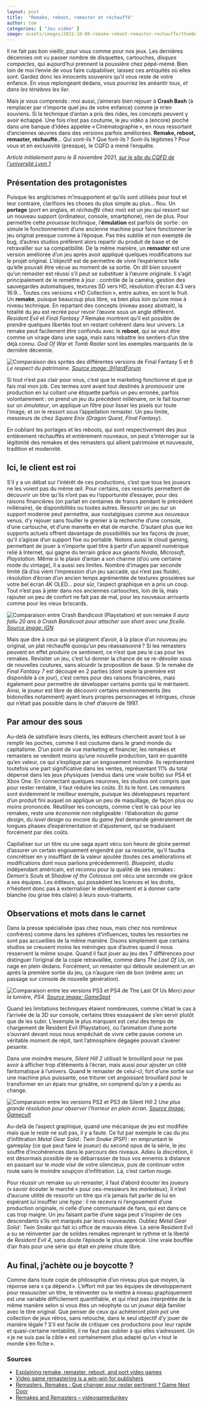 ```yaml
---
layout: post
title:  "Remake, reboot, remaster et réchauffé"
author: tom
categories: [ "Jeu vidéo" ]
image: assets/images/2022-10-08-remake-reboot-remaster-rechauffe/thumbnail.png
---
```


Il ne fait pas bon vieillir, pour vous comme pour nos jeux. Les dernières décennies ont vu passer nombre de disquettes, cartouches, _disques compactes_, qui aujourd’hui prennent la poussière chez pépé-mémé. Bien loin de moi l’envie de vous faire culpabiliser, laissez ces antiquités où elles sont. Gardez donc les innocents souvenirs qu’il vous reste de votre enfance. En vous replongeant dedans, vous pourriez les anéantir tous, _et dans les ténèbres les lier_. 

Mais je vous comprends : moi aussi, j’aimerais bien rejouer à **Crash Bash** (à remplacer par n’importe quel jeu de votre enfance) comme je m’en souviens. Si la technique d’antan a pris des rides, les concepts peuvent y avoir échappé. Une fois n’est pas coutume, le jeu vidéo a (encore) pioché dans une banque d’idées appelée « Cinématographie », en nous ressortant d’anciennes œuvres dans des versions parfois améliorées. **Remake, reboot, remaster, réchauffé**… Qui sont-ils ? Que font-ils ? Sont-ils légitimes ? Pour vous et en exclusivité (presque), le CQFD a mené l’enquête.

_Article initialement paru le 8 novembre 2021, [sur le site du CQFD de l'université Lyon 1](https://cqfd.univ-lyon1.fr/2021/11/08/remake-reboot-remaster-et-rechauffe/)_

## Présentation des protagonistes

Puisque les anglicismes m’insupportent et qu’ils sont utilisés pour tout et leur contraire, clarifions les choses du plus simple au plus… flou. Un **portage** (_port_ en anglais, et _réchauffé_ chez moi) est un jeu qui ressort sur un nouveau support (ordinateur, console, smartphone), rien de plus. Pour permettre cette _prouesse technique_, l’**émulation** est parfois de sortie : on simule le fonctionnement d’une ancienne machine pour faire fonctionner le jeu original presque comme à l’époque. Pas très subtile et non exempté de bug, d’autres studios préfèrent alors repartir du produit de base et de retravailler sur sa compatibilité. De la même manière, un **remaster** est une version améliorée d’un jeu après avoir appliqué quelques modifications sur le projet original. L’objectif est de permettre de vivre l’expérience telle qu’elle pouvait être vécue au moment de sa sortie. On dit bien souvent qu’un remaster est réussi s’il peut se substituer à l’œuvre originale. Il s’agit principalement de le remettre à jour : contrôle de la caméra, gestion des sauvegardes automatiques, textures SD vers HD, résolution d’écran 4:3 vers 16:9…  Toutes ces versions « HD Collection », entre autres, en sont le fruit. Un **remake**, puisque beaucoup plus libre, va bien plus loin qu’une mise à niveau technique. En repartant des concepts (niveau assez abstrait), la totalité du jeu est recréé pour revoir l’œuvre sous un angle différent. _Resident Evil_ et _Final Fantasy 7_ Remake montrent qu’il est possible de prendre quelques libertés tout en restant cohérent dans leur univers. Le remake peut facilement être confondu avec le **reboot**, qui se veut être comme un virage dans une saga, mais sans rebattre les sentiers d’un titre déjà connu. _God Of War_ et _Tomb Raider_ sont les exemples marquants de la dernière décennie. 

![Comparaison des sprites des différentes versions de Final Fantasy 5 et 6](/assets/images/2022-10-08-remake-reboot-remaster-rechauffe/ff.png)
*Le respect du patrimoine. [Source image: [H]ardForum](https://hardforum.com/threads/final-fantasy-pixel-remaster.2011358/)*

Si tout n’est pas clair pour vous, c’est que le marketing fonctionne et que je fais mal mon job. Ces termes sont avant tout destinés à promouvoir une production en lui collant une étiquette parfois un peu erronée, parfois volontairement : on prend un jeu du précédent millénaire, on le fait tourner sur un _émulateur_, on applique un filtre pour lisser les pixels sur toute l’image, et on le ressort sous l’appellation remaster. Un peu limite, messieurs de chez _Square Enix_ (_Dragon Quest_, _Final Fantasy_). 

En oubliant les portages et les reboots, qui sont respectivement des jeux entièrement réchauffés et entièrement nouveaux, on peut s’interroger sur la légitimité des remakes et des remasters qui allient patrimoine et nouveauté, tradition et modernité. 

## Ici, le client est roi

S’il y a un débat sur l’intérêt de ces productions, c’est que tous les joueurs ne les voient pas du même œil. Pour certains, ces ressortis permettent de découvrir un titre qu’ils n’ont pas eu l’opportunité d’essayer, pour des raisons financières (on parlait en centaines de francs pendant le précédent millénaire), de disponibilités ou toutes autres. Ressortir un jeu sur un support moderne peut permettre, aux nostalgiques comme aux nouveaux venus, d’y rejouer sans fouiller le grenier à la recherche d’une console, d’une cartouche, et d’une manette en état de marche. D’autant plus que les supports actuels offrent davantage de possibilités sur les façons de jouer, qu’il s’agisse d’un support fixe ou portable. Notons aussi le cloud gaming, permettant de jouer à n’importe quel titre à partir d’un appareil numérique relié à Internet, qui gagne du terrain grâce aux géants _Nvidia_, _Microsoft_, _Playstation_. Même si le plaisir d’antan a son charme (d’où une certaine mode du vintage), il a aussi ses limites. Nombre d’images par seconde limité (là d’où vient l’impression d’un jeu saccadé, qui n’est pas fluide), résolution d’écran d’un ancien temps agrémentée de textures grossières sur votre bel écran 4K OLED… pour sûr, l’aspect graphique en a pris un coup. Tout n’est pas à jeter dans nos anciennes cartouches, loin de là, mais rajouter un peu de confort ne fait pas de mal, pour les nouveaux arrivants comme pour les vieux briscards.

![Comparaison entre Crash Bandicoot (Playstation) et son remake](/assets/images/2022-10-08-remake-reboot-remaster-rechauffe/crash.png)
*Il aura fallu 20 ans à Crash Bandicoot pour attacher son short avec une ficelle. [Source image: IGN](https://pt.ign.com/crash-bandicoot-nsane-trilogy/45132/video/crash-bandicoot-comparacao-grafica-ps1-vs-ps4-pro)*

Mais que dire à ceux qui se plaignent d’avoir, à la place d’un nouveau jeu original, un plat réchauffé quoiqu’un peu réassaisonné ? Si les remasters peuvent en effet produire ce sentiment, ce n’est que peu le cas pour les remakes. Revisiter un jeu, c’est lui donner la chance de se re-dévoiler sous de nouvelles coutures, sans alourdir la proposition de base. Si le remake de _Final Fantasy 7_ est découpé en 2 parties (dont seule la première est disponible à ce jour), c’est certes pour des raisons financières, mais également pour permettre de développer certains points qui le méritaient. Ainsi, le joueur est libre de découvrir certains environnements (les bidonvilles notamment) ayant leurs propres personnages et intrigues, chose qui n’était pas possible dans le chef d’œuvre de 1997. 

## Par amour des sous

Au-delà de satisfaire leurs clients, les éditeurs cherchent avant tout à se remplir les poches, comme il est coutume dans le grand monde du capitalisme. D’un point de vue marketing et financier, les remakes et remasters se vendent moins qu’une nouvelle production, tant en quantité qu’en valeur, ce qui s’explique par un engouement moindre. Ils représentent toutefois une part significative dans les ventes, représentant 11% du total dépensé dans les jeux physiques (vendus dans une vraie boîte) sur PS4 et Xbox One. En connectant quelques neurones, les studios ont compris que pour rester rentable, il faut réduire les coûts. Et ils le font. Les remasters sont évidemment le meilleur exemple, puisque les développeurs repartent d’un produit fini auquel on applique un peu de maquillage, de façon plus ou moins prononcée. Réutiliser les concepts, comme c’est le cas pour les remakes, reste une économie non négligeable : l’élaboration du _game design_, du _level design_ ou encore du _game feel_ demande généralement de longues phases d’expérimentation et d’ajustement, qui se traduisent forcément par des coûts.

Capitaliser sur un titre ou une saga ayant vécu son heure de gloire permet d’assurer un certain engouement engendré par sa ressortie, qu’il faudra concrétiser en y insufflant de la valeur ajoutée (toutes ces améliorations et modifications dont nous parlions précédemment). _Bluepoint_, studio indépendant américain, est reconnu pour la qualité de ses remakes : _Demon’s Souls_ et _Shadow of the Colossus_ ont vécu une seconde vie grâce à ses équipes. Les éditeurs, qui possèdent les licences et les droits, n’hésitent donc pas à externaliser le développement et à donner carte blanche (ou grise très claire) à leurs sous-traitants.

## Observations et mots dans le carnet

Dans la presse spécialisée (pas chez nous, mais chez nos nombreux confrères) comme dans les sphères d’influences, toutes les ressorties ne sont pas accueillies de la même manière. Disons simplement que certains studios se creusent moins les méninges que d’autres quand il nous resservent la même soupe. Quand il faut jouer au jeu des 7 différences pour distinguer l’original de la copie retravaillée, comme dans _The Last Of Us_, on nage en plein dedans. Forcément, un remaster qui déboule seulement un an après la première sortie du jeu, ça n’augure rien de bon (même avec un passage sur console de nouvelle génération).

![Comparaison entre les versions PS3 et PS4 de The Last Of Us](/assets/images/2022-10-08-remake-reboot-remaster-rechauffe/tlou.png)
*Merci pour la lumière, PS4. [Source image: GameSpot](https://youtu.be/hPF9rU343aU)*

Quand les limitations techniques étaient nombreuses, comme c’était le cas à l’arrivée de la 3D sur console, certains titres essayaient de s’en servir plutôt que de les subir. L’exemple le plus marquant est celui des temps de chargement de Resident Evil (Playstation), où l’animation d’une porte s’ouvrant devant nous nous empêchait de vivre cette pause comme un véritable moment de répit, tant l’atmosphère dégagée pouvait s’avérer pesante.

Dans une moindre mesure, _Silent Hill 2_ utilisait le brouillard pour ne pas avoir à afficher trop d’éléments à l’écran, mais aussi pour ajouter un côté fantomatique à l’univers. Quand le remaster de celui-ci, fort d’une sortie sur une machine plus puissante, ose triturer cet angoissant brouillard pour le transformer en un épais mur grisâtre, on comprend qu’on y a perdu au change.

![Comparaison entre les versions PS2 et PS3 de Silent Hill 2](/assets/images/2022-10-08-remake-reboot-remaster-rechauffe/silent_hill2.jpeg)
*Une plus grande résolution pour observer l’horreur en plein écran. [Source image: Gamecult](https://gamecult.umwblogs.org/2015/01/30/silent-hill-remastered-or-how-to-revive-classics-just-to-kill-them/)*

Au-delà de l’aspect graphique, quand une mécanique de jeu est modifiée mais que le reste ne suit pas, il y a faute. Ce fut par exemple le cas du jeu d’infiltration _Metal Gear Solid : Twin Snake (PSP)_ : en empruntant le gameplay (ce que peut faire le joueur) du second opus de la série, le jeu souffre d’incohérences dans le parcours des niveaux. Adieu la discrétion, il est désormais possible de se débarrasser de tous vos ennemis à distance en passant sur le _mode visé_ de votre silencieux, puis de continuer votre route sans le moindre soupçon d’infiltration. Là, c’est carton rouge. 

Pour réussir un remake ou un remaster, il faut d’abord écouter les joueurs (« savoir écouter le marché » pour ces-messieurs les _marketeux_). Il n’est d’aucune utilité de ressortir un titre qui n’a jamais fait parler de lui en espérant lui insuffler une _hype_ : il ne recevra ni l’engouement d’une production originale, ni celle d’une communauté de fans, qui est dans ce cas trop maigre. Un jeu faisant partie d’une saga peut s’inspirer de ces descendants s’ils ont marqués par leurs nouveautés. Oubliez _Metal Gear Solid : Twin Snake_ qui fait ici office de mauvais élève. La série Resident Evil a su se réinventer par de solides remakes reprenant le rythme et la liberté de _Resident Evil 4_, sans doute l’épisode le plus apprécié. Une vraie bouffée d’air frais pour une série qui était en pleine chute libre.

## Au final, j’achète ou je boycotte ?

Comme dans toute copie de philosophie d’un niveau plus que moyen, la réponse sera « ça dépend ». L’effort mit par les équipes de développement pour ressusciter un titre, le réinventer ou le mettre à niveau graphiquement est une variable difficilement quantifiable, et qui n’est pas interprétée de la même manière selon si vous êtes un néophyte ou un joueur déjà familier avec le titre original. Que penser de ceux qui achèteront _plein pot_ une collection de jeux rétros, sans retouche, dans le seul objectif d’y jouer de manière légale ? S’il est facile de critiquer ces productions pour leur rapide et quasi-certaine rentabilité, il ne faut pas oublier à qui elles s’adressent. Un « je ne suis pas la cible » est certainement plus adapté qu’un « tout le monde s’en fiche ».

### Sources

- [Explaining remake, remaster, reboot, and port video games](https://www.hxchector.com/explaining-remake-remaster-reboot-and-port-video-games/)
- [Video game remastering is a win-win for publishers](https://www.gamesindustry.biz/articles/2017-08-07-video-game-remastering-is-a-win-win-for-publishers)
- [Remasters, Remakes : Que changer pour rester pertinent ? Game Next Door](https://youtu.be/z7aCAmg5fRE )
- [Remakes and Remasters – videogamedunkey](https://youtu.be/ziUMJB3id8I)